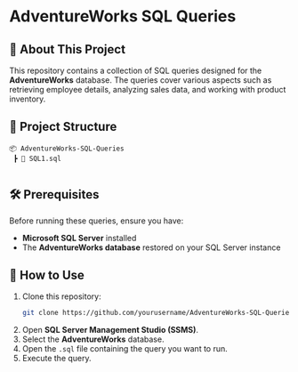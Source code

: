 # AdventureWorks SQL Queries

## 📌 About This Project
This repository contains a collection of SQL queries designed for the **AdventureWorks** database. The queries cover various aspects such as retrieving employee details, analyzing sales data, and working with product inventory.

## 📂 Project Structure
```
📦 AdventureWorks-SQL-Queries
 ┣ 📜 SQL1.sql
 
```

## 🛠 Prerequisites
Before running these queries, ensure you have:
- **Microsoft SQL Server** installed
- The **AdventureWorks database** restored on your SQL Server instance

## 🚀 How to Use
1. Clone this repository:
   ```sh
   git clone https://github.com/yourusername/AdventureWorks-SQL-Queries.git
   ```
2. Open **SQL Server Management Studio (SSMS)**.
3. Select the **AdventureWorks** database.
4. Open the `.sql` file containing the query you want to run.
5. Execute the query.

